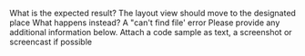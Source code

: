 <fold text='What is the expected r...sible'>What is the expected result?
The layout view should move to the designated place
What happens instead?
A  "can't find file' error 
Please provide any additional information below.
Attach a code sample as text, a screenshot or screencast if possible</fold>
